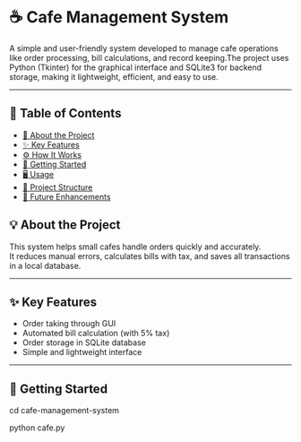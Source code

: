 # ☕ Cafe Management System  

A simple and user-friendly system developed to manage cafe operations like order processing, bill calculations, and record keeping.The project uses Python (Tkinter) for the graphical interface and SQLite3 for backend storage, making it lightweight, efficient, and easy to use.

---

## 📑 Table of Contents
- [📌 About the Project](#-about-the-project)
- [✨ Key Features](#-key-features)
- [⚙️ How It Works](#️-how-it-works)
- [🚀 Getting Started](#-getting-started)
- [🖥️ Usage](#️-usage)
- [📂 Project Structure](#-project-structure)
- [🔮 Future Enhancements](#-future-enhancements)
## 💡 About the Project
This system helps small cafes handle orders quickly and accurately.  
It reduces manual errors, calculates bills with tax, and saves all transactions in a local database.

---

## ✨ Key Features
- Order taking through GUI  
- Automated bill calculation (with 5% tax)  
- Order storage in SQLite database  
- Simple and lightweight interface  

---

## 🚀 Getting Started
cd cafe-management-system

python cafe.py


